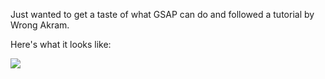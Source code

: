 Just wanted to get a taste of what GSAP can do and followed a tutorial by Wrong Akram. 


Here's what it looks like:

![](preview.gif)
